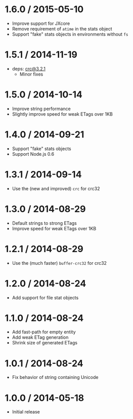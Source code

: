 1.6.0 / 2015-05-10
==================

  * Improve support for JXcore
  * Remove requirement of `atime` in the stats object
  * Support "fake" stats objects in environments without `fs`

1.5.1 / 2014-11-19
==================

  * deps: crc@3.2.1
    - Minor fixes

1.5.0 / 2014-10-14
==================

  * Improve string performance
  * Slightly improve speed for weak ETags over 1KB

1.4.0 / 2014-09-21
==================

  * Support "fake" stats objects
  * Support Node.js 0.6

1.3.1 / 2014-09-14
==================

  * Use the (new and improved) `crc` for crc32

1.3.0 / 2014-08-29
==================

  * Default strings to strong ETags
  * Improve speed for weak ETags over 1KB

1.2.1 / 2014-08-29
==================

  * Use the (much faster) `buffer-crc32` for crc32

1.2.0 / 2014-08-24
==================

  * Add support for file stat objects

1.1.0 / 2014-08-24
==================

  * Add fast-path for empty entity
  * Add weak ETag generation
  * Shrink size of generated ETags

1.0.1 / 2014-08-24
==================

  * Fix behavior of string containing Unicode

1.0.0 / 2014-05-18
==================

  * Initial release
